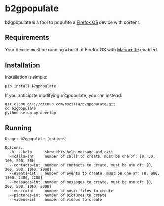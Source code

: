 # b2gpopulate

b2gpopulate is a tool to populate a
[Firefox OS](https://developer.mozilla.org/en-US/docs/Mozilla/Firefox_OS)
device with content.

## Requirements

Your device must be running a build of Firefox OS with
[Marionette](https://developer.mozilla.org/docs/Marionette) enabled.

## Installation

Installation is simple:

    pip install b2gpopulate

If you anticipate modifying b2gpopulate, you can instead:

    git clone git://github.com/mozilla/b2gpopulate.git
    cd b2gpopulate
    python setup.py develop

## Running

    Usage: b2gpopulate [options]

    Options:
      -h, --help      show this help message and exit
      --calls=int     number of calls to create. must be one of: [0, 50, 100, 200, 500]
      --contacts=int  number of contacts to create. must be one of: [0, 200, 500, 1000, 2000]
      --events=int    number of events to create. must be one of: [0, 900, 1300, 2400, 3200]
      --messages=int  number of messages to create. must be one of: [0, 200, 500, 1000, 2000]
      --music=int     number of music files to create
      --pictures=int  number of pictures to create
      --videos=int    number of videos to create
